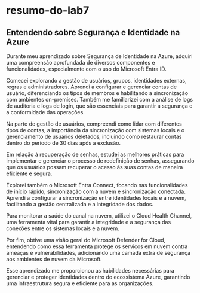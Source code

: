 # resumo-do-lab7

## Entendendo sobre Segurança e Identidade na Azure

Durante meu aprendizado sobre Segurança de Identidade na Azure, adquiri uma compreensão aprofundada de diversos componentes e funcionalidades, especialmente com o uso do Microsoft Entra ID.

Comecei explorando a gestão de usuários, grupos, identidades externas, regras e administradores. Aprendi a configurar e gerenciar contas de usuário, diferenciando os tipos de membros e habilitando a sincronização com ambientes on-premises. Também me familiarizei com a análise de logs de auditoria e logs de login, que são essenciais para garantir a segurança e a conformidade das operações.

Na parte de gestão de usuários, compreendi como lidar com diferentes tipos de contas, a importância da sincronização com sistemas locais e o gerenciamento de usuários deletados, incluindo como restaurar contas dentro do período de 30 dias após a exclusão.

Em relação à recuperação de senhas, estudei as melhores práticas para implementar e gerenciar o processo de redefinição de senhas, assegurando que os usuários possam recuperar o acesso às suas contas de maneira eficiente e segura.

Explorei também o Microsoft Entra Connect, focando nas funcionalidades de início rápido, sincronização com a nuvem e sincronização conectada. Aprendi a configurar a sincronização entre identidades locais e a nuvem, facilitando a gestão centralizada e a integridade dos dados.

Para monitorar a saúde do canal na nuvem, utilizei o Cloud Health Channel, uma ferramenta vital para garantir a integridade e a segurança das conexões entre os sistemas locais e a nuvem.

Por fim, obtive uma visão geral do Microsoft Defender for Cloud, entendendo como essa ferramenta protege os serviços em nuvem contra ameaças e vulnerabilidades, adicionando uma camada extra de segurança aos ambientes de nuvem da Microsoft.

Esse aprendizado me proporcionou as habilidades necessárias para gerenciar e proteger identidades dentro do ecossistema Azure, garantindo uma infraestrutura segura e eficiente para as organizações.
